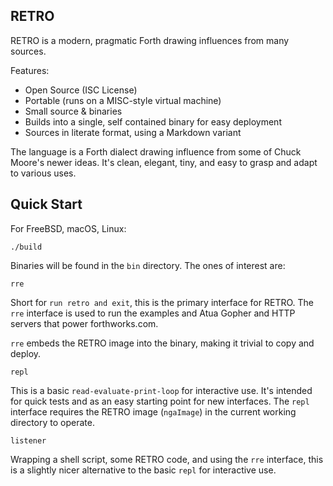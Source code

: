 ## RETRO

RETRO is a modern, pragmatic Forth drawing influences from many sources.

Features:

- Open Source (ISC License)
- Portable (runs on a MISC-style virtual machine)
- Small source & binaries
- Builds into a single, self contained binary for easy deployment
- Sources in literate format, using a Markdown variant

The language is a Forth dialect drawing influence from some of Chuck
Moore's newer ideas. It's clean, elegant, tiny, and easy to grasp and
adapt to various uses.

## Quick Start

For FreeBSD, macOS, Linux:

    ./build

Binaries will be found in the `bin` directory. The ones of interest
are:

    rre

Short for `run retro and exit`, this is the primary interface for RETRO.
The `rre` interface is used to run the examples and Atua Gopher and HTTP
servers that power forthworks.com.

`rre` embeds the RETRO image into the binary, making it trivial to copy
and deploy.

    repl

This is a basic `read-evaluate-print-loop` for interactive use. It's
intended for quick tests and as an easy starting point for new interfaces.
The `repl` interface requires the RETRO image (`ngaImage`) in the current
working directory to operate.

    listener

Wrapping a shell script, some RETRO code, and using the `rre` interface,
this is a slightly nicer alternative to the basic `repl` for interactive
use.
